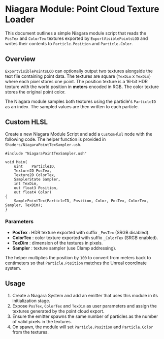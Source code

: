 # Niagara Module: Point Cloud Texture Loader

This document outlines a simple Niagara module script that reads the `PosTex` and `ColorTex`
textures exported by `ExportVisiblePointsLOD` and writes their contents to
`Particle.Position` and `Particle.Color`.

## Overview

`ExportVisiblePointsLOD` can optionally output two textures alongside the text
file containing point data. The textures are square (`TexDim` x `TexDim`) where
each pixel stores one point. The position texture is a 16‑bit HDR texture with
the world position in **meters** encoded in RGB. The color texture stores the
original point color.

The Niagara module samples both textures using the particle's `ParticleID` as an
index. The sampled values are then written to each particle.

## Custom HLSL

Create a new Niagara Module Script and add a `CustomHlsl` node with the
following code. The helper function is provided in
`Shaders/NiagaraPointTexSampler.ush`.

```hlsl
#include "NiagaraPointTexSampler.ush"

void Main(
    uint    ParticleID,
    Texture2D PosTex,
    Texture2D ColorTex,
    SamplerState Sampler,
    int TexDim,
    out float3 Position,
    out float4 Color)
{
    SamplePointTex(ParticleID, Position, Color, PosTex, ColorTex, Sampler, TexDim);
}
```

### Parameters
* **PosTex** : HDR texture exported with suffix `_PosTex` (SRGB disabled).
* **ColorTex** : color texture exported with suffix `_ColorTex` (SRGB enabled).
* **TexDim** : dimension of the textures in pixels.
* **Sampler** : texture sampler (use Clamp addressing).

The helper multiplies the position by `100` to convert from meters back to
centimeters so that `Particle.Position` matches the Unreal coordinate system.

## Usage
1. Create a Niagara System and add an emitter that uses this module in its
   initialization stage.
2. Expose `PosTex`, `ColorTex` and `TexDim` as user parameters and assign the
   textures generated by the point cloud export.
3. Ensure the emitter spawns the same number of particles as the number of
   valid pixels in the textures.
4. On spawn, the module will set `Particle.Position` and `Particle.Color` from
   the textures.
